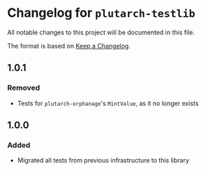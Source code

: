# Changelog for `plutarch-testlib`

All notable changes to this project will be documented in this file.

The format is based on [Keep a Changelog](https://keepachangelog.com/en/1.1.0/).

## 1.0.1

### Removed

* Tests for `plutarch-orphanage`'s `MintValue`, as it no longer exists

## 1.0.0

### Added
- Migrated all tests from previous infrastructure to this library
